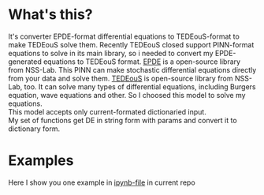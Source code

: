 # What's this?
It's converter EPDE-format differential equations to TEDEouS-format to make TEDEouS solve them. Recently TEDEouS closed support PINN-format equations to solve in its main library, so i needed to convert my EPDE-generated equations to TEDEouS format.
[EPDE](https://github.com/ITMO-NSS-team/EPDE/) is a open-source library from NSS-Lab. This PINN can make stochastic differential equations directly from your data and solve them. 
[TEDEouS](https://github.com/ITMO-NSS-team/torch_DE_solver) is open-source library from NSS-Lab, too. It can solve many types of differential equations, including Burgers equation, wave equations and other. So I choosed this model to solve my equations.  
This model accepts only current-formated dictionaried input.  
My set of functions get DE in string form with params and convert it to dictionary form.  

# Examples
Here I show you one example in [ipynb-file](https://github.com/hellbruh/TEDEouS-EPDE-parser/blob/main/parse_example.ipynb) in current repo

